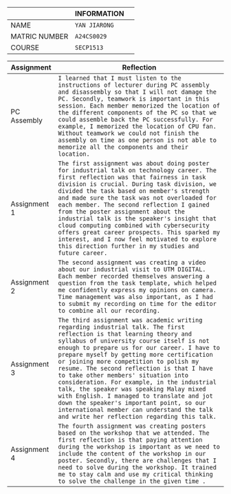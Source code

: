
|             |INFORMATION  |  |
|-------------|-------------|--|
|NAME         |`YAN JIARONG`|  |
|MATRIC NUMBER|`A24CS0029`  |  |
|COURSE       |`SECP1513`   |  |                                          |


|Assignment      |Reflection                                              |
|----------------|---------------------------------------------------------
|PC Assembly     | `I learned that I must listen to the instructions of lecturer during PC assembly and disassembly so that I will not damage the PC. Secondly, teamwork is important in this session. Each member memorized the location of the different components of the PC so that we could assemble back the PC successfully. For example, I memorized the location of CPU fan. Without teamwork we could not finish the assembly on time as one person is not able to memorize all the components and their location. `                                                   |
|Assignment 1    |`The first assignment was about doing poster for industrial talk on technology career. The first reflection was that fairness in task division is crucial. During task division, we divided the task based on member's strength and made sure the task was not overloaded for each member. The second reflection I gained from the poster assignment about the industrial talk is the speaker's insight that cloud computing combined with cybersecurity offers great career prospects. This sparked my interest, and I now feel motivated to explore this direction further in my studies and future career.   `                                            |
|Assignment 2 | `The second assignment was creating a video about our industrial visit to UTM DIGITAL. Each member recorded themselves answering a question from the task template, which helped me confidently express my opinions on camera. Time management was also important, as I had to submit my recording on time for the editor to combine all our recording.`        |
Assignment 3 | `The third assignment was academic writing regarding industrial talk. The first reflection is that learning theory and syllabus of university course itself is not enough to prepare us for our career. I have to prepare myself by getting more certification or joining more competition to polish my resume. The second reflection is that I have to take other members' situation into consideration. For example, in the industrial talk, the speaker was speaking Malay mixed with English. I managed to translate and jot down the speaker's important point, so our international member can understand the talk and write her reflection regarding this talk.  `                                                        |                                                            |
|Assignment 4| `The fourth assignment was creating posters based on the workshop that we attended. The first reflection is that paying attention during the workshop is important as we need to include the content of the workshop in our poster. Secondly, there are challenges that I need to solve during the workshop. It trained me to stay calm and use my critical thinking to solve the challenge in the given time . `                            
